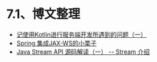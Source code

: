 # 7.1、博文整理

* [记使用Kotlin进行服务端开发所遇到的问题（一）](http://www.jianshu.com/p/ec395467cf69)
* [Spring 集成JAX-WS的小栗子](http://www.jianshu.com/p/d0506798fd4e)
* [Java Stream API 源码解读（一） -- Stream 介绍]()